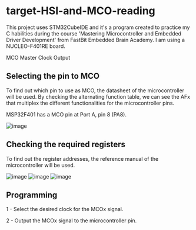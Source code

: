 # target-HSI-and-MCO-reading

This project uses STM32CubeIDE and it's a program created to practice my C habilities during the course 'Mastering Microcontroller and Embedded Driver Development' from FastBit Embedded Brain Academy. I am using a NUCLEO-F401RE board.

MCO Master Clock Output

## Selecting the pin to MCO 

To find out which pin to use as MCO, the datasheet of the microcontroller will be used. 
By checking the alternating function table, we can see the AFx that multiplex the different functionalities for the microcontroller pins.

MSP32F401 has a MCO pin at Port A, pin 8 (PA8).

![image](https://user-images.githubusercontent.com/58916022/206924772-95419097-635c-4169-a317-81885ff8048c.png)


## Checking the required registers

To find out the register addresses, the reference manual of the microcontroller will be used.

![image](https://user-images.githubusercontent.com/58916022/206924344-dec53f3a-1f12-4b57-a049-a21baa04554c.png)
![image](https://user-images.githubusercontent.com/58916022/206924378-4604b7f3-4883-44c4-87c7-797fdbac6f09.png)
![image](https://user-images.githubusercontent.com/58916022/206924401-ec2a8229-a225-48ae-a681-81a5bb99e3e0.png)

## Programming

1 - Select the desired clock for the MCOx signal.

2 - Output the MCOx signal to the microcontroller pin.


